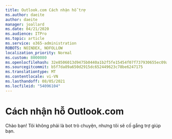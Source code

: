 ```yaml
---
title: Outlook.com Cách nhận hỗ trợ
ms.author: daeite
author: daeite
manager: joallard
ms.date: 04/21/2020
ms.audience: ITPro
ms.topic: article
ms.service: o365-administration
ROBOTS: NOINDEX, NOFOLLOW
localization_priority: Normal
ms.custom: 8000080
ms.openlocfilehash: 32e8506013d9475b0440a1b2f5fe15454f07f737930655ec09aab7683d5f39e5
ms.sourcegitcommit: b5f7da89a650d2915dc652449623c78be6247175
ms.translationtype: MT
ms.contentlocale: vi-VN
ms.lasthandoff: 08/05/2021
ms.locfileid: "54096104"
---
```

# <a name="how-to-get-outlookcom-support"></a>Cách nhận hỗ Outlook.com

Chào bạn!
Tôi không phải là bot trò chuyện, nhưng tôi sẽ cố gắng trợ giúp bạn.


